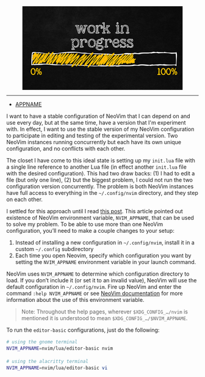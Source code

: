 <!-- vim: ts=2 sts=2 sw=2 et                                                            -- this is called a 'modeline' - [Modeline magic](https://vim.fandom.com/wiki/Modeline_magic), [Tab settings in Vim](https://arisweedler.medium.com/tab-settings-in-vim-1ea0863c5990) -->
<!-- markdownlint-disable-file MD007 MD012 MD013 MD022 MD033 MD035 MD041 MD045          -- for the linter 'markdownlint', disable these linting rule, See [Markdownlint Documentation](https://docs.superoffice.com/contribute/markdown-guide/markdownlint.html) -->

<!--
Maintainer:   jeffskinnerbox@yahoo.com / www.jeffskinnerbox.me
Version:      0.0.1
-->


<div align="center">
<img src="https://raw.githubusercontent.com/jeffskinnerbox/blog/main/content/images/banners-bkgrds/work-in-progress.jpg" title="These materials require additional work and are not ready for general use." align="center" width=420px height=219px>
</div>


------


* [APPNAME](https://neovim.io/doc/user/starting.html#_nvim_appname)




I want to have a stable configuration of NeoVim that I can depend on and use every day,
but at the same time, have a version that I'm experiment with.
In effect, I want to use the stable version of my NeoVim configuration to
participate in editing and testing of the experimental version.
Two NeoVim instances running concurrently but each have its own unique configuration,
and no conflicts with each other.

The closet I have come to this ideal state is setting up my `init.lua` file
with a single line reference to another Lua file
(in effect another `init.lua` file with the desired configuration).
This had two draw backs:
(1) I had to edit a file (but only one line),
(2) but the biggest problem, I could not run the two configuration version concurrently.
The problem is both NeoVim instances have full access to everything in the `~/.config/nvim` directory,
and they step on each other.

I settled for this approach until I read [this post][01].
This article pointed out existence of NeoVim environment variable, `NVIM_APPNAME`,
that can be used to solve my problem.
To be able to use more than one NeoVim configuration,
you’ll need to make a couple changes to your setup:

1. Instead of installing a new configuration in `~/.config/nvim`, install it in a custom `~/.config` subdirectory
2. Each time you open Neovim, specify which configuration you want by setting the `NVIM_APPNAME` environment variable in your launch command.

NeoVim uses `NVIM_APPNAME` to determine which configuration directory to load.
If you don’t include it (or set it to an invalid value),
NeoVim will use the default configuration in `~/.config/nvim`.
Fire up NeoVim and enter the command `:help NVIM_APPNAME` or see [NeoVim documentation][02] for more information
about the use of this environment variable.

>Note: Throughout the help pages, wherever `$XDG_CONFIG_…/nvim` is mentioned it
>is understood to mean `$XDG_CONFIG_…/$NVIM_APPNAME`.

To run the `editor-basic` configurations, just do the following:

```bash
# using the gnome terminal
NVIM_APPNAME=nvim/lua/editor-basic nvim

# using the alacritty terminal
NVIM_APPNAME=nvim/lua/editor-basic vi
```




[01]:https://michaeluloth.com/neovim-switch-configs/
[02]:https://neovim.io/doc/user/starting.html#%24NVIM_APPNAME
[03]:
[04]:
[05]:
[06]:
[07]:
[08]:
[09]:
[10]:

